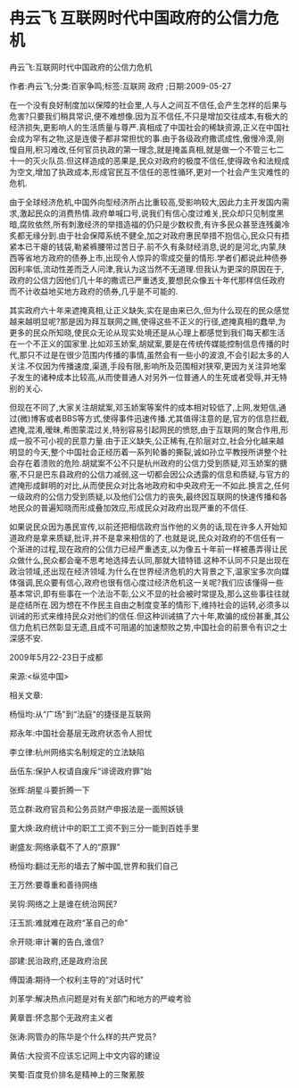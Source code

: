 # 冉云飞  互联网时代中国政府的公信力危机    
    
冉云飞:互联网时代中国政府的公信力危机    
作者:冉云飞;分类:百家争鸣;标签:互联网 政府 ;日期:2009-05-27    
在一个没有良好制度加以保障的社会里,人与人之间互不信任,会产生怎样的后果与危害?只要我们稍具常识,便不难想像.因为互不信任,不只是增加交往成本,有极大的经济损失,更影响人的生活质量与尊严.真相成了中国社会的稀缺资源,正义在中国社会成为罕有之物,这是连傻子都非常担忧的事.由于各级政府撒谎成性,傲慢冷漠,刚愎自用,积习难改,任何官员执政的第一理念,就是掩盖真相,就是做一个不管三七二十一的灭火队员.但这样造成的恶果是,民众对政府的极度不信任,使得政令和法规成为空文,增加了执政成本,形成官民互不信任的恶性循环,更对一个社会产生灾难性的危机.    
由于全球经济危机,中国外向型经济所占比重较高,受影响较大,因此力主开发国内需求,激起民众的消费热情.政府单喊口号,说我们有信心度过难关,民众却只见制度黑暗,腐败依然,所有刺激经济的举措造福的仍只是少数权贵,有许多民众甚至连残羹冷炙都无缘分到.由于社会保障系统不健全,加之对政府惠民举措不抱信心,民众只有捂紧本已干瘪的钱袋,勒紧裤腰带过苦日子.前不久有条财经消息,说的是河北,内蒙,陕西等省地方政府的债券上市,出现令人惊异的零成交量的情形.学者们都说此种债券因利率低,流动性差而乏人问津,我认为这当然不无道理.但我认为更深的原因在于,政府的公信力因他们几十年的撒谎已严重透支,要想民众像五十年代那样信任政府而不计收益地买地方政府的债券,几乎是不可能的.    
其实政府六十年来遮掩真相,让正义缺失,实在是由来已久,但为什么现在的民众感觉越来越明显呢?那是因为拜互联网之赐,使得这些不正义的行径,遮掩真相的蠢举,为更多的民众所知晓,使民众无论从现实处境还是从心理上都感觉到我们每天都生活在一个不正义的国家里.比如邓玉娇案,胡斌案,要是在传统传媒能控制信息传播的时代,那只不过是在很少范围内传播的事情,虽然会有一些小的波浪,不会引起太多的人关注.不仅因为传播速度,渠道,手段有限,影响所及范围相对狭窄,更因为关注异地案子发生的诸种成本比较高,从而使普通人对另外一位普通人的生死或者受辱,并无特别的关心.    
但现在不同了,大家关注胡斌案,邓玉娇案等案件的成本相对较低了,上网,发短信,通过(微)博客或者BBS等方式,使得事件迅速传播.尤其值得注意的是,官方的信息拦截,遮掩,混淆,暧昧,希图蒙混过关,特别容易引起网民的愤怒,由于互联网的聚合作用,形成一股不可小视的民意力量.由于正义缺失,公正稀有,在阶层对立,社会分化越来越明显的今天,整个中国社会正经历着一系列轮番的撕裂,诚如孙立平教授所讲整个社会存在着溃败的危险.胡斌案不公不只是杭州政府的公信力受到质疑,邓玉娇案的搪塞,不只是巴东县政府的公信力减弱,这一切都会因公众透露的信息和质疑,与官方的遮掩形成鲜明的对比,从而使民众对比各地政府和中央政府无一不如此.换言之,任何一级政府的公信力受到质疑,以及他们公信力的丧失,最终因互联网的快速传播和各地民众的普遍知晓而形成叠加效应,形成民众对政府出现严重的不信任.    
如果说民众因为愚民宣传,以前还把相信政府当作他的义务的话,现在许多人开始知道政府是拿来质疑,批评,并不是拿来相信的了.也就是说,民众对政府的不信任有一个渐进的过程,现在政府的公信力已经严重透支,以为像五十年前一样被愚弄得让民众做什么,民众都会毫不思考地选择去认同,那就大错特错.这种不认同不只是出现在政治领域,还出现在经济领域.为什么在世界经济危机的大背景之下,温家宝多次向媒体强调,民众要有信心,政府也很有信心度过经济危机这一关呢?我们应该懂得一些基本常识,即有些事在一个法治不彰,公义不显的社会被时常提及,那么这些事往往就是症结所在.因为想在不作民主自由之制度变革的情形下,维持社会的运转,必须多以训诫的形式来维持民众对他们的信任.但这种训诫搞了六十年,欺骗的成份甚重,其公信力危机已然彰显无遗,且成不可阻遏的加速颓败之势,中国社会的前景令有识之士深感不安.    
2009年5月22-23日于成都    
来源:<纵览中国>    
    
相关文章:    
杨恒均:从“广场"到“法庭"的捷径是互联网    
郑永年:中国社会基层无政府状态令人担忧    
李立律:杭州网络实名制规定的立法缺陷    
岳伍东:保护人权请自废斥“诽谤政府罪"始    
张辉:胡星斗要折腾一下    
范立群:政府官员和公务员财产申报法是一面照妖镜    
童大焕:政府统计中的职工工资不到三分一能到百姓手里    
谢盛友:网络承载不了人的“原罪"    
杨恒均:翻过无形的墙去了解中国,世界和我们自己    
王万然:要尊重和善待网络    
吴钩:网络之上是谁在统治网民?    
汪玉凯:难就难在政府“革自己的命"    
佘开晓:审计署的告白,谁信?    
邵建:民治政府,还是政府治民    
傅国涌:期待一个权利主导的“对话时代"    
刘革学:解决热点问题是对有关部门和地方的严峻考验    
黄章晋:怀念那个无政府主义者    
张涛:网管办的陈华是个什么样的共产党员?    
黄佶:大投资不应该忘记网上中文内容的建设    
笑蜀:百度竞价排名是精神上的三聚氰胺